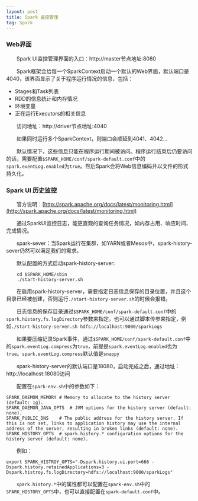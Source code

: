 ```yaml
---
layout: post
title: Spark 监控管理
tag: Spark
---
```


### Web界面
　　Spark UI监控管理界面的入口：http://master节点地址:8080

　　Spark框架会给每一个SparkContext启动一个默认的Web界面，默认端口是4040，该界面显示了关于程序运行情况的信息，包括：
* Stages和Task列表
* RDD的信息统计和内存情况
* 环境变量
* 正在运行Executors的相关信息

　　访问地址：http://driver节点地址:4040

　　如果同时运行多个SparkContext，则端口会顺延到4041、4042...

　　默认情况下，这些信息只能在程序运行期间被访问。程序运行结束后仍要访问的话，需要配置`$SPARK_HOME/conf/spark-default.conf`中的`spark.eventLog.enabled`为`true`。然后Spark会将Web信息编码并以文件的形式持久化。

### Spark UI 历史监控
　　官方说明：[http://spark.apache.org/docs/latest/monitoring.html](http://spark.apache.org/docs/latest/monitoring.html)

　　通过SparkUI监控日志，能更直观的查询任务情况，如内存占用、响应时间、完成情况。

　　spark-sever：当Spark运行在集群，如YARN或者Mesos中，spark-history-sever仍然可以满足我们的需求。

　　默认配置的方式启动spark-history-server:
```
    cd $SPARK_HOME/sbin
    ./start-history-server.sh
```
　　在启用spark-history-server，需要指定日志信息保存的目录位置，并且这个目录已经被创建，否则运行`./start-history-server.sh`的时候会报错。

　　日志信息的保存目录通过`$SPARK_HOME/conf/spark-default.conf`中的`spark.history.fs.logDirectory`参数来指定。也可以通过脚本传参来指定，例如`./start-history-server.sh hdfs://localhost:9000/sparkLogs`

　　如果要压缩记录Spark事件，通过`$SPARK_HOME/conf/spark-default.conf`中的`spark.eventLog.compress`为`true`，前提是`spark.eventLog.enabled`也为`true`。`spark.eventLog.compress`默认值是`snappy`

　　spark-history-server的默认端口是18080，启动完成之后，通过地址：http://localhost:18080访问

　　配置在`spark-env.sh`中的参数如下：
```
SPARK_DAEMON_MEMORY	# Memory to allocate to the history server (default: 1g).
SPARK_DAEMON_JAVA_OPTS	# JVM options for the history server (default: none).
SPARK_PUBLIC_DNS	# The public address for the history server. If this is not set, links to application history may use the internal address of the server, resulting in broken links (default: none).
SPARK_HISTORY_OPTS	# spark.history.* configuration options for the history server (default: none).
```
　　例如：
```
export SPARK_HISTROY_OPTS="-Dspark.history.ui.port=666 -Dspark.history.retainedApplications=3 -Dspark.histroy.fs.logDirectory=hdfs://localhost:9000/sparkLogs"
```
　　`spark.history.*`中的属性都可以配置在`spark-env.sh`中的`SPARK_HISTORY_OPTS`中，也可以直接配置在`spark-default.conf`中。